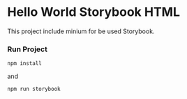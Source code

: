 # Hello World Storybook HTML

This project include minium for be used Storybook.

### Run Project

```
npm install
```

and

```
npm run storybook
```